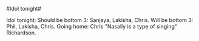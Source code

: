 #Idol tonight#

Idol tonight: Should be bottom 3: Sanjaya, Lakisha, Chris. Will be bottom 3: Phil, Lakisha, Chris. Going home: Chris "Nasally is a type of singing" Richardson.
